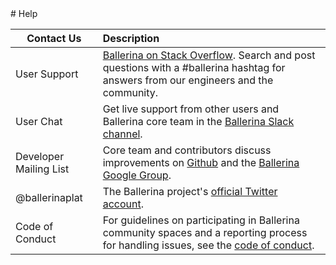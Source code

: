<link rel="stylesheet" href="/css/help-page.css"></link> 
# Help

| Contact Us | Description |
| ------------- | :------------- |
| User Support | [Ballerina on Stack Overflow](https://stackoverflow.com/questions/tagged/ballerina). Search and post questions with a #ballerina hashtag for answers from our engineers and the community. |
| User Chat | Get live support from other users and Ballerina core team in the [Ballerina Slack channel](https://ballerina-platform.slack.com/). |
| Developer Mailing List | Core team and contributors discuss improvements on [Github](https://github.com/ballerina-platform/ballerina-lang) and the [Ballerina Google Group](https://groups.google.com/forum/#!forum/ballerina-dev). |
| @ballerinaplat | The Ballerina project's [official Twitter account](https://twitter.com/ballerinaplat). |
| Code of Conduct | For guidelines on participating in Ballerina community spaces and a reporting process for handling issues, see the [code of conduct](https://github.com/ballerina-platform/ballerina-lang/blob/master/CODE_OF_CONDUCT.md). |
